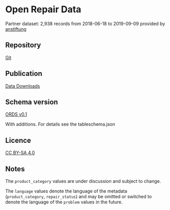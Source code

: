 # Open Repair Data

Partner dataset: 2,938 records from 2018-06-18 to 2019-09-09 provided by [anstiftung](https://anstiftung.de/selbermachen/reparatur-initiativen)

## Repository

[Git](https://github.com/openrepair)

## Publication

[Data Downloads](https://openrepair.org/open-data/downloads/)

## Schema version

[ORDS v0.1](https://standard.openrepair.org/)

With additions. For details see the tableschema.json

## Licence

[CC BY-SA 4.0](https://creativecommons.org/licenses/by-sa/4.0/)

## Notes

The `product_category` values are under discussion and subject to change.

The `language` values denote the language of the metadata (`product_category`, `repair_status`) and may be omitted or switched to denote the language of the `problem` values in the future.
